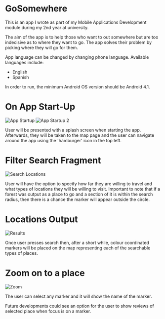 # GoSomewhere

This is an app I wrote as part of my Mobile Applications Development module during my 2nd year at university.

The aim of the app is to help those who want to out somewhere but are too indecisive as to where they want to go. The app solves their problem by picking where they will go for them.

App language can be changed by changing phone language. Available languages include:
  - English
  - Spanish

In order to run, the minimum Android OS version should be Android 4.1.

# On App Start-Up
![App Startup](https://i.gyazo.com/e188868c9b1c3b73ac40d1f8028e57cd.png)
![App Startup 2](https://i.gyazo.com/c2481d70bb1c160bb09585f26f31b29c.png)

User will be presented with a splash screen when starting the app. Afterwards, they will be taken to the map page and the user can navigate around the app using the 'hamburger' icon in the top left.

# Filter Search Fragment
![Search Locations](https://i.gyazo.com/066bdf666c559ab085eed6ec39996220.png)

User will have the option to specify how far they are willing to travel and what types of locations they will be willing to visit. Important to note that if a forest was output as a place to go and a section of it is within the search radius, then there is a chance the marker will appear outside the circle.

# Locations Output
![Results](https://i.gyazo.com/05bb7ad5efcd8ac8cd55a3bfe10db129.png)

Once user presses search then, after a short while, colour coordinated markers will be placed on the map representing each of the searchable types of places.

# Zoom on to a place
![Zoom](https://i.gyazo.com/00a99f705cc8953c51e4501734e2ccfc.png)

The user can select any marker and it will show the name of the marker.


Future developments could see an option for the user to show reviews of selected place when focus is on a marker.
